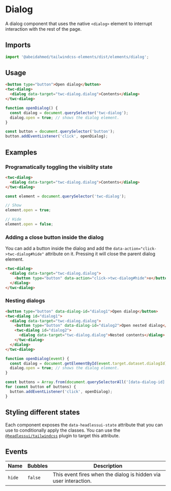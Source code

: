 # Dialog

A dialog component that uses the native `<dialog>` element to interrupt interaction with the rest of the page.

## Imports

```js
import '@abeidahmed/tailwindcss-elements/dist/elements/dialog';
```

## Usage

```html
<button type="button">Open dialog</button>
<twc-dialog>
  <dialog data-target="twc-dialog.dialog">Contents</dialog>
</twc-dialog>
```

```js
function openDialog() {
  const dialog = document.querySelector('twc-dialog');
  dialog.open = true; // shows the dialog element.
}

const button = document.querySelector('button');
button.addEventListener('click', openDialog);
```

## Examples

### Programatically toggling the visiblity state

```html
<twc-dialog>
  <dialog data-target="twc-dialog.dialog">Contents</dialog>
</twc-dialog>
```

```js
const element = document.querySelector('twc-dialog');

// Show
element.open = true;

// Hide
element.open = false;
```

### Adding a close button inside the dialog

You can add a button inside the dialog and add the `data-action="click->twc-dialog#hide"` attribute on it. Pressing it
will close the parent dialog element.

```html
<twc-dialog>
  <dialog data-target="twc-dialog.dialog">
    <button type="button" data-action="click->twc-dialog#hide">x</button>
  </dialog>
</twc-dialog>
```

### Nesting dialogs

```html
<button type="button" data-dialog-id="dialog1">Open dialog</button>
<twc-dialog id="dialog1">
  <dialog data-target="twc-dialog.dialog">
    <button type="button" data-dialog-id="dialog2">Open nested dialog</button>
    <twc-dialog id="dialog2">
      <dialog data-target="twc-dialog.dialog">Nested contents</dialog>
    </twc-dialog>
  </dialog>
</twc-dialog>
```

```js
function openDialog(event) {
  const dialog = document.getElementById(event.target.dataset.dialogId);
  dialog.open = true; // shows the dialog element.
}

const buttons = Array.from(document.querySelectorAll('[data-dialog-id]'));
for (const button of buttons) {
  button.addEventListener('click', openDialog);
}
```

## Styling different states

Each component exposes the `data-headlessui-state` attribute that you can use to conditionally apply the classes. You
can use the [`@headlessui/tailwindcss`](https://github.com/tailwindlabs/headlessui/tree/main/packages/%40headlessui-tailwindcss)
plugin to target this attribute.

## Events

| Name   | Bubbles   | Description                                                      |
| ------ | --------- | ------------                                                     |
| `hide` | `false`   | This event fires when the dialog is hidden via user interaction. |
